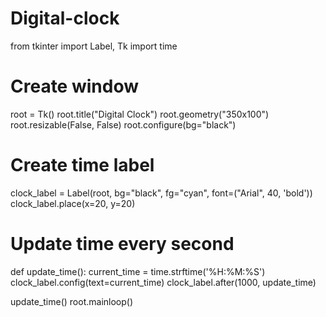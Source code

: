 # Digital-clock
from tkinter import Label, Tk
import time

# Create window
root = Tk()
root.title("Digital Clock")
root.geometry("350x100")
root.resizable(False, False)
root.configure(bg="black")

# Create time label
clock_label = Label(root, bg="black", fg="cyan", font=("Arial", 40, 'bold'))
clock_label.place(x=20, y=20)

# Update time every second
def update_time():
    current_time = time.strftime('%H:%M:%S')
    clock_label.config(text=current_time)
    clock_label.after(1000, update_time)

update_time()
root.mainloop()
